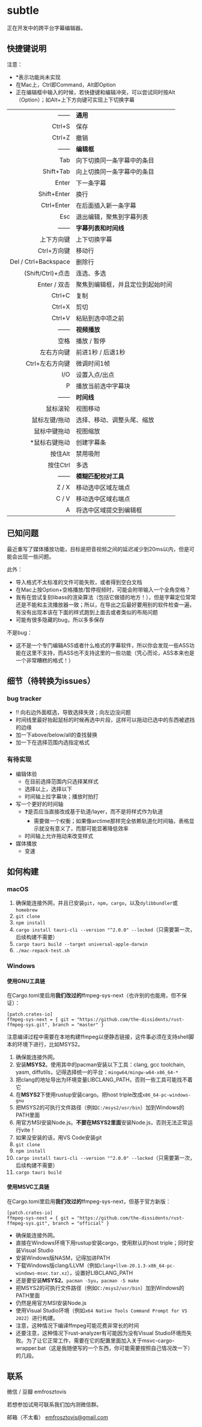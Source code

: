# subtle

正在开发中的跨平台字幕编辑器。

## 快捷键说明

注意：
- *表示功能尚未实现
- 在Mac上，Ctrl即Command，Alt即Option
- 正在编辑框中输入的时候，若快捷键和编辑冲突，可以尝试同时按Alt（Option）；如Alt+上下方向键可实现上下切换字幕

|||
|--:|:--|
|——| **通用** |
| Ctrl+S | 保存 |
| Ctrl+Z | 撤销 |
|——| **编辑框** |
| Tab  | 向下切换同一条字幕中的条目 |
| Shift+Tab |  向上切换同一条字幕中的条目|
| Enter  | 下一条字幕 |
| Shift+Enter | 换行 |
| Ctrl+Enter | 在后面插入新一条字幕 |
| Esc | 退出编辑，聚焦到字幕列表 |
|——| **字幕列表和时间线** |
| 上下方向键 | 上下切换字幕 |
| Ctrl+方向键 | 移动行 |
| Del / Ctrl+Backspace | 删除行 |
| (Shift/Ctrl)+点击 | 连选、多选 |
| Enter / 双击 | 聚焦到编辑框，并且定位到起始时间 |
| Ctrl+C | 复制 |
| Ctrl+X | 剪切 |
| Ctrl+V | 粘贴到选中项之前 |
|——| **视频播放** |
| 空格 | 播放 / 暂停 |
| 左右方向键 | 前进1秒 / 后退1秒 |
| Ctrl+左右方向键 | 微调时间1帧 |
| I/O | 设置入点/出点 |
| P | 播放当前选中字幕块 |
|——| **时间线** |
| 鼠标滚轮 | 视图移动 |
| 鼠标左键/拖动 | 选择、移动、调整头尾、缩放 |
| 鼠标中键拖动 | 视图缩放 |
| *鼠标右键拖动 | 创建字幕条 |
| 按住Alt | 禁用吸附 |
| 按住Ctrl | 多选 |
|——|**模糊匹配校对工具**|
| Z / X | 移动选中区域左端点 |
| C / V | 移动选中区域右端点 |
| A | 将选中区域提交到编辑框 |

## 已知问题

最近重写了媒体播放功能，目标是把音视频之间的延迟减少到20ms以内，但是可能会出现一些问题。

此外：
- 导入格式不太标准的文件可能失败，或者得到空白文档
- 在Mac上按Option+空格播放/暂停视频时，可能会附带输入一个全角空格？
- 我有在尝试复刻libass的渲染算法（包括它做错的地方！），但是字幕定位常常还是不能和主流播放器一致；所以，在导出之后最好要用别的软件检查一遍，有没有出现本该在下面的样式跑到上面去或者类似的布局问题
- 可能有很多隐藏的bug，所以多多保存

不是bug：
- 这不是一个专门编辑ASS或者什么格式的字幕软件，所以你会发现一些ASS功能在这里不支持，而ASS也不支持这里的一些功能（凭心而论，ASS本来也是一个非常糟糕的格式！）

## 细节（待转换为issues）

### bug tracker
- ‼️ 向右边外面框选，导致选择失效；向左边没问题
- 时间线里最好抬起鼠标的时候再选中片段，这样可以拖动已选中的东西被遮挡的边缘
- 加一下above/below/all的查找替换
- 加一下在选择范围内选指定格式

### 有待实现
- 编辑体验
  - 在目前选择范围内只选择某样式
  - 选择以上，选择以下
  - 时间轴上拉字幕块；播放时拍打
- 写一个更好的时间轴
  - ❓是否应当直接改成基于轨道/layer，而不是将样式作为轨道
    - 需要做一个权衡；如果像arctime那样完全依赖轨道化时间轴，表格显示就没有意义了，而那可能显著降低效率
  - 时间轴上允许拖动来改变样式
- 媒体播放
  - 变速

## 如何构建

### macOS

1. 确保能连接外网，并且已安装`git`，`npm`，`cargo`，以及`dylibbundler`或`homebrew`
2. `git clone`
3. `npm install`
4. `cargo install tauri-cli --version "^2.0.0" --locked`（只需要第一次，后续构建不需要）
5. `cargo tauri build --target universal-apple-darwin`
6. `./mac-repack-test.sh`

### Windows

#### 使用GNU工具链

在Cargo.toml里启用**我们改过的**ffmpeg-sys-next（也许别的也能用，但不保证）：
```
[patch.crates-io]
ffmpeg-sys-next = { git = "https://github.com/the-dissidents/rust-ffmpeg-sys.git", branch = "master" }
```

注意编译过程中需要在本地构建ffmpeg以便静态链接，这件事必须在支持shell脚本的环境下进行，比如MSYS2。

1. 确保能连接外网。
2. 安装**MSYS2**。使用其中的pacman安装以下工具：clang, gcc toolchain, yasm, diffutils，记得选择统一的平台：`mingw64/mingw-w64-x86_64-*`
3. 把clang的地址导出为环境变量LIBCLANG_PATH，否则一些工具可能找不着它
4. 在**MSYS2**下使用rustup安装cargo。把host triple改成`x86_64-pc-windows-gnu`
5. 把MSYS2的可执行文件路径（例如`C:/msys2/usr/bin`）加到Windows的PATH里面
6. 用官方MSI安装Node.js。**不要在MSYS2里面**安装Node.js，否则无法正常运行vite！
7. 如果没安装的话，用VS Code安装git
8. `git clone`
9. `npm install`
10. `cargo install tauri-cli --version "^2.0.0" --locked`（只需要第一次，后续构建不需要）
11. `cargo tauri build`

#### 使用MSVC工具链

在Cargo.toml里启用**我们改过的**ffmpeg-sys-next，但基于官方新版：
```
[patch.crates-io]
ffmpeg-sys-next = { git = "https://github.com/the-dissidents/rust-ffmpeg-sys.git", branch = "official" }
```

- 确保能连接外网。
- 直接在Windows环境下用rustup安装cargo，使用默认的host triple；同时安装Visual Studio
- 安装Windows版NASM，记得加进PATH
- 下载Windows版clang/LLVM（例如`clang+llvm-20.1.3-x86_64-pc-windows-msvc.tar.xz`），设置好LIBCLANG_PATH
- 还是要安装**MSYS2**。`pacman -Syu`，`pacman -S make`
- 把MSYS2的可执行文件路径（例如`C:/msys2/usr/bin`）加到Windows的PATH里面
- 仍然是用官方MSI安装Node.js
- 使用Visual Studio环境（例如`x64 Native Tools Command Prompt for VS 2022`）进行构建。
- 注意，这种情况下编译ffmpeg可能花费非常长的时间
- 还要注意，这种情况下rust-analyzer有可能因为没有Visual Studio环境而失败。为了让它正常工作，需要在它的配置里面加入关于msvc-cargo-wrapper.bat（这是我随便写的一个东西，你可能需要按照自己情况改一下）的几段。


## 联系

微信 / 豆瓣 emfrosztovis

若想参加试用可联系我们加内测微信群。

邮箱（不太看） emfrosztovis@gmail.com